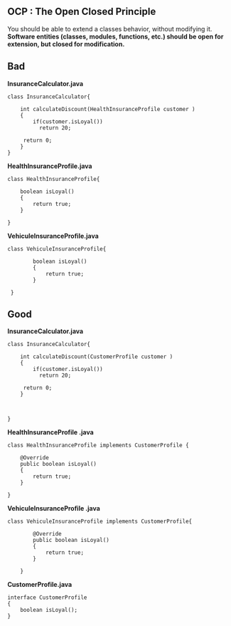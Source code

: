 ## OCP : The Open Closed Principle

You should be able to extend a classes behavior, without modifying it.  **Software entities (classes, modules, functions, etc.) should be open for extension, but closed for modification.**

## Bad
**InsuranceCalculator.java**

    class InsuranceCalculator{
        
        int calculateDiscount(HealthInsuranceProfile customer )
        {
            if(customer.isLoyal())
              return 20;
            
         return 0;   
        }
    }
**HealthInsuranceProfile.java**

    class HealthInsuranceProfile{
        
        boolean isLoyal()
        {
            return true;
        }
        
    }

**VehiculeInsuranceProfile.java**

    class VehiculeInsuranceProfile{
            
            boolean isLoyal()
            {
                return true;
            }
            
     }

## Good
**InsuranceCalculator.java**

    class InsuranceCalculator{
        
        int calculateDiscount(CustomerProfile customer )
        {
            if(customer.isLoyal())
              return 20;
            
         return 0;   
        }
        
      
        
    }

**HealthInsuranceProfile .java**

    class HealthInsuranceProfile implements CustomerProfile {
        
        @Override
        public boolean isLoyal()
        {
            return true;
        }
        
    }

**VehiculeInsuranceProfile .java**

    class VehiculeInsuranceProfile implements CustomerProfile{
            
            @Override
            public boolean isLoyal()
            {
                return true;
            }
            
        }

**CustomerProfile.java**

    interface CustomerProfile
    {
        boolean isLoyal();
    }